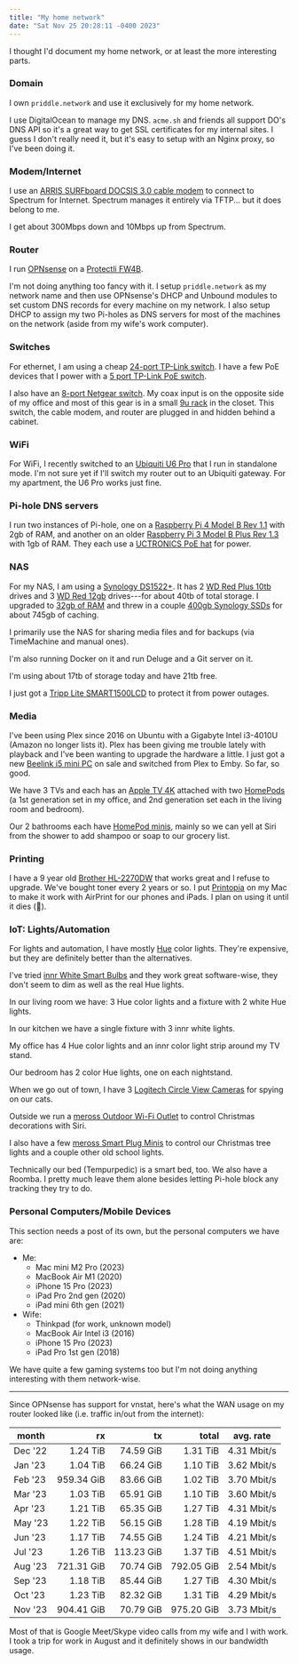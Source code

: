 ```yaml
---
title: "My home network"
date: "Sat Nov 25 20:28:11 -0400 2023"
---
```


I thought I'd document my home network, or at least the more interesting parts.

### Domain

I own `priddle.network` and use it exclusively for my home network.

I use DigitalOcean to manage my DNS. `acme.sh` and friends all support DO's
DNS API so it's a great way to get SSL certificates for my internal sites. I
guess I don't really need it, but it's easy to setup with an Nginx proxy, so
I've been doing it.

### Modem/Internet

I use an [ARRIS SURFboard DOCSIS 3.0 cable modem][modem] to connect to
Spectrum for Internet. Spectrum manages it entirely via TFTP... but it does
belong to me.

I get about 300Mbps down and 10Mbps up from Spectrum.

[modem]: https://www.target.com/p/arris-surfboard-32x8-docsis-3-0-cable-modem-model-sb6190-white/-/A-50598728#lnk=sametab

### Router

I run [OPNsense][opnsense] on a [Protectli FW4B][router].

I'm not doing anything too fancy with it. I setup `priddle.network` as my
network name and then use OPNsense's DHCP and Unbound modules to set custom
DNS records for every machine on my network. I also setup DHCP to assign my
two Pi-holes as DNS servers for most of the machines on the network (aside
from my wife's work computer).

[opnsense]: https://opnsense.org
[router]: https://protectli.com/product/fw4b/

### Switches

For ethernet, I am using a cheap [24-port TP-Link switch][24-port switch]. I
have a few PoE devices that I power with a [5 port TP-Link PoE switch][poe
switch].

I also have an [8-port Netgear switch][8-port switch]. My coax input is on the
opposite side of my office and most of this gear is in a small [9u
rack][network rack] in the closet. This switch, the cable modem, and router
are plugged in and hidden behind a cabinet.

[24-port switch]: https://www.amazon.com/gp/product/B0779R9LJ3/ref=ppx_yo_dt_b_search_asin_title?ie=UTF8&psc=1
[poe switch]: https://www.amazon.com/gp/product/B076HZFY3F/ref=ppx_yo_dt_b_search_asin_title?ie=UTF8&psc=1
[8-port switch]: https://www.amazon.com/gp/product/B00KFD0SYK/ref=ppx_yo_dt_b_search_asin_title?ie=UTF8&psc=1
[network rack]: https://www.amazon.com/gp/product/B08VDV156F/ref=ppx_yo_dt_b_search_asin_title?ie=UTF8&psc=1

### WiFi

For WiFi, I recently switched to an [Ubiquiti U6 Pro][wifi] that I run in
standalone mode. I'm not sure yet if I'll switch my router out to an Ubiquiti
gateway. For my apartment, the U6 Pro works just fine.

[wifi]: https://store.ui.com/us/en/products/u6-pro

### Pi-hole DNS servers

I run two instances of Pi-hole, one on a [Raspberry Pi 4 Model B Rev 1.1][rpi
4b] with 2gb of RAM, and another on an older [Raspberry Pi 3 Model B Plus Rev
1.3][rpi 3b+] with 1gb of RAM. They each use a [UCTRONICS PoE hat][poe hat] for
power. 

[rpi 4b]: https://www.raspberrypi.com/products/raspberry-pi-4-model-b/
[rpi 3b+]: https://www.raspberrypi.com/products/raspberry-pi-3-model-b-plus/
[poe hat]: https://www.amazon.com/gp/product/B082ZLDMZ6/ref=ppx_yo_dt_b_search_asin_title?ie=UTF8&psc=1

### NAS

For my NAS, I am using a [Synology DS1522+][nas]. It has 2 [WD Red Plus
10tb][wd-red 10tb] drives and 3 [WD Red 12gb][wd-red 12tb] drives---for about
40tb of total storage. I upgraded to [32gb of RAM][nas ram] and threw in a couple
[400gb Synology SSDs][nas ssd] for about 745gb of caching.

I primarily use the NAS for sharing media files and for backups (via
TimeMachine and manual ones).

I'm also running Docker on it and run Deluge and a Git server on it.

I'm using about 17tb of storage today and have 21tb free.

I just got a [Tripp Lite SMART1500LCD][ups] to protect it from power outages.

[nas]: https://www.synology.com/en-us/products/DS1522+
[nas ram]: https://www.amazon.com/gp/product/B0899KV2L5/ref=ppx_yo_dt_b_search_asin_title?ie=UTF8&psc=1
[nas ssd]: https://www.amazon.com/Synology-2280-SNV3410-400GB-SNV3410-400G/dp/B09QMSS528?th=1
[wd-red 10tb]: https://www.amazon.com/Western-Digital-10TB-Internal-Drive/dp/B08TZPS4QQ/ref=sr_1_1?crid=1W1MCBT71BGU8&qid=1700969443&s=electronics&sprefix=wd+red+10tb%2Celectronics%2C108&sr=1-1&ufe=app_do%3Aamzn1.fos.304cacc1-b508-45fb-a37f-a2c47c48c32f
[wd-red 12tb]: https://www.amazon.com/Western-Digital-12TB-Internal-Drive/dp/B08V1L1WYD/ref=sr_1_1?crid=2SN9F0GHWKB0N&qid=1700969500&s=electronics&sprefix=wd+red+12tb%2Celectronics%2C87&sr=1-1
[ups]: https://www.newegg.com/tripp-lite-smart1500lcd-5-15r/p/N82E16842111052?Item=N82E16842111052

### Media

I've been using Plex since 2016 on Ubuntu with a Gigabyte Intel i3-4010U
(Amazon no longer lists it). Plex has been giving me trouble lately with
playback and I've been wanting to upgrade the hardware a little. I just got a
new [Beelink i5 mini PC][beelink] on sale and switched from Plex to Emby. So
far, so good.

We have 3 TVs and each has an [Apple TV 4K][apple tv] attached with two
[HomePods][homepod] (a 1st generation set in my office, and 2nd generation set
each in the living room and bedroom).

Our 2 bathrooms each have [HomePod minis][homepod mini], mainly so we can yell
at Siri from the shower to add shampoo or soap to our grocery list.

[beelink]: https://www.amazon.com/gp/product/B0C9LTMZ5W/ref=ppx_yo_dt_b_search_asin_title?ie=UTF8&psc=1
[apple tv]: https://www.apple.com/apple-tv-4k/
[homepod]: https://www.apple.com/homepod-2nd-generation/
[homepod mini]: https://www.apple.com/homepod-mini/

### Printing

I have a 9 year old [Brother HL-2270DW][brother printer] that works great and
I refuse to upgrade. We've bought toner every 2 years or so. I put
[Printopia][printopia] on my Mac to make it work with AirPrint for our phones
and iPads. I plan on using it until it dies (🤞).

[brother printer]: https://www.amazon.com/gp/product/B00450DVDY/ref=ppx_yo_dt_b_search_asin_title?ie=UTF8&psc=1
[printopia]: https://www.decisivetactics.com/products/printopia/

### IoT: Lights/Automation

For lights and automation, I have mostly [Hue][hue lights] color lights.
They're expensive, but they are definitely better than the alternatives.

I've tried [innr White Smart Bulbs][innr white lights] and they work great
software-wise, they don't seem to dim as well as the real Hue lights.

In our living room we have: 3 Hue color lights and a fixture with 2 white Hue
lights.

In our kitchen we have a single fixture with 3 innr white lights.

My office has 4 Hue color lights and an innr color light strip around my TV
stand.

Our bedroom has 2 color Hue lights, one on each nightstand.

When we go out of town, I have 3 [Logitech Circle View Cameras][circle view]
for spying on our cats.

Outside we run a  [meross Outdoor Wi-Fi Outlet][outdoor plug] to control
Christmas decorations with Siri.

I also have a few [meross Smart Plug Minis][smart plug] to control our
Christmas tree lights and a couple other old school lights.

Technically our bed (Tempurpedic) is a smart bed, too. We also have a Roomba.
I pretty much leave them alone besides letting Pi-hole block any tracking they
try to do.

[hue lights]: https://www.philips-hue.com
[innr white lights]: https://www.amazon.com/gp/product/B07SC4CJ7H/ref=ppx_yo_dt_b_search_asin_title?ie=UTF8&psc=1
[smart plug]: https://www.amazon.com/gp/product/B084JHJBQT/ref=ppx_yo_dt_b_search_asin_title?ie=UTF8&psc=1
[outdoor plug]: https://www.amazon.com/gp/product/B08BFGRY9C/ref=ppx_yo_dt_b_search_asin_title?ie=UTF8&psc=1
[circle view]: https://www.logitech.com/en-us/products/cameras/circle-view-security-camera.961-000489.html

### Personal Computers/Mobile Devices

This section needs a post of its own, but the personal computers we have are:

- Me:
    - Mac mini M2 Pro (2023)
    - MacBook Air M1 (2020)
    - iPhone 15 Pro (2023)
    - iPad Pro 2nd gen (2020)
    - iPad mini 6th gen (2021)
- Wife:
    - Thinkpad (for work, unknown model)
    - MacBook Air Intel i3 (2016)
    - iPhone 15 Pro (2023)
    - iPad Pro 1st gen (2018)

We have quite a few gaming systems too but I'm not doing anything interesting
with them network-wise.

---

Since OPNsense has support for vnstat, here's what the WAN usage on my router
looked like (i.e. traffic in/out from the internet):

| month   | rx         | tx         | total      | avg. rate   |
| ------- | ---------: | ---------: | ---------: | ----------- |
| Dec '22 | 1.24 TiB   | 74.59 GiB  | 1.31 TiB   | 4.31 Mbit/s |
| Jan '23 | 1.04 TiB   | 66.24 GiB  | 1.10 TiB   | 3.62 Mbit/s |
| Feb '23 | 959.34 GiB | 83.66 GiB  | 1.02 TiB   | 3.70 Mbit/s |
| Mar '23 | 1.03 TiB   | 65.91 GiB  | 1.10 TiB   | 3.60 Mbit/s |
| Apr '23 | 1.21 TiB   | 65.35 GiB  | 1.27 TiB   | 4.31 Mbit/s |
| May '23 | 1.22 TiB   | 56.15 GiB  | 1.28 TiB   | 4.19 Mbit/s |
| Jun '23 | 1.17 TiB   | 74.55 GiB  | 1.24 TiB   | 4.21 Mbit/s |
| Jul '23 | 1.26 TiB   | 113.23 GiB | 1.37 TiB   | 4.51 Mbit/s |
| Aug '23 | 721.31 GiB | 70.74 GiB  | 792.05 GiB | 2.54 Mbit/s |
| Sep '23 | 1.18 TiB   | 85.44 GiB  | 1.27 TiB   | 4.30 Mbit/s |
| Oct '23 | 1.23 TiB   | 82.32 GiB  | 1.31 TiB   | 4.29 Mbit/s |
| Nov '23 | 904.41 GiB | 70.79 GiB  | 975.20 GiB | 3.73 Mbit/s |

Most of that is Google Meet/Skype video calls from my wife and I with work. I
took a trip for work in August and it definitely shows in our bandwidth usage.
